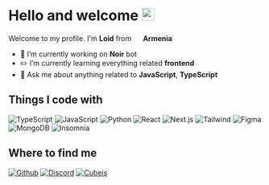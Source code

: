 <h1>Hello and welcome <img src="https://media.giphy.com/media/hvRJCLFzcasrR4ia7z/giphy.gif" width="25px"></h1>
<p>Welcome to my profile. I'm <b>Loid</b> from <img src="https://i.postimg.cc/SxYwQpCk/flag-round-250.png" width="15px"> <b>Armenia</b>

- 🧪 I’m currently working on <b>Noir</b> bot
- ✏️ I’m currently learning everything related **frontend**
- 🔎 Ask me about anything related to <b>JavaScript</b>, <b>TypeScript</b>

<h2>Things I code with</h2>
<p>
  <img alt="TypeScript" src="https://img.shields.io/badge/-TypeScript-339cff?style=flat-square&logo=typescript&logoColor=white" />
  <img alt="JavaScript" src="https://img.shields.io/badge/-JavaScript-f2df4e?style=flat-square&logo=javascript&logoColor=black" />
  <img alt="Python" src="https://img.shields.io/badge/-Python-2470a6?style=flat-square&logo=python&logoColor=white" />
  <img alt="React" src="https://img.shields.io/badge/-React-45b8d8?style=flat-square&logo=react&logoColor=white" />
  <img alt="Next.js" src="https://img.shields.io/badge/-Next.js-141314?style=flat-square&logo=next.js&logoColor=white" />
  <img alt="Tailwind" src="https://img.shields.io/badge/-Tailwindcss-38bdf8?style=flat-square&logo=tailwindcss&logoColor=white" />
  <img alt="Figma" src="https://img.shields.io/badge/-Figma-e35490?style=flat-square&logo=figma&logoColor=white" />
  <img alt="MongoDB" src="https://img.shields.io/badge/-MongoDB-13aa52?style=flat-square&logo=mongodb&logoColor=white" />
  <img alt="Insomnia" src="https://img.shields.io/badge/-Insomnia-7c35f0?style=flat-square&logo=insomnia&logoColor=white" />
</p>

<h2>Where to find me</h2>
<p>
  <a href="https://github.com/loidnoir" target="_blank"><img alt="Github" src="https://img.shields.io/badge/GitHub-1d1e1f.svg?&style=for-the-badge&logo=Github&logoColor=white" /></a> 
  <a href=" https://discord.gg/WzH5xWArBb" target="_blank"><img alt="Discord" src="https://img.shields.io/badge/Loid%232539-339cff.svg?&style=for-the-badge&logo=Discord&logoColor=white" /><a> 
  <a href=" https://discord.gg/WzH5xWArBb " target="_blank"><img alt="Cubeis" src="https://img.shields.io/badge/Cubeis-47d115.svg?&style=for-the-badge&logo=Discord&logoColor=white" /></a> 
</p>
